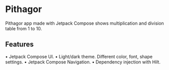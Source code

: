 # Pithagor

Pithagor app made with Jetpack Compose shows multiplication and division table from 1 to 10.

## Features

• Jetpack Compose UI.
• Light/dark theme. Different color, font, shape settings.
• Jetpack Compose Navigation.
• Dependency injection with Hilt.

